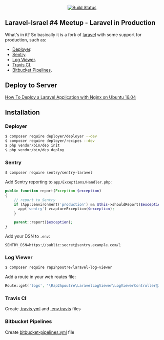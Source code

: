 
<p align="center">
<a href="https://travis-ci.org/shahafan/laravel-in-production"><img src="https://travis-ci.org/shahafan/laravel-in-production.svg" alt="Build Status"></a>
</p>

## Laravel-Israel #4 Meetup - Laravel in Production

What's in it? So basically it is a fork of [laravel](https://github.com/laravel/laravel) with some support for production, such as:

- [Deployer](https://deployer.org).
- [Sentry](https://sentry.io).
- [Log Viewer](https://github.com/rap2hpoutre/laravel-log-viewer).
- [Travis CI](https://travis-ci.org).
- [Bitbucket Pipelines](https://bitbucket.org/product/features/pipelines).

## Deploy to Server
[How To Deploy a Laravel Application with Nginx on Ubuntu 16.04](https://www.digitalocean.com/community/tutorials/how-to-deploy-a-laravel-application-with-nginx-on-ubuntu-16-04)

## Installation
### Deployer
```bash
$ composer require deployer/deployer --dev
$ composer require deployer/recipes --dev
$ php vendor/bin/dep init
$ php vendor/bin/dep deploy
```

### Sentry
```bash
$ composer require sentry/sentry-laravel
```
Add Sentry reporting to ``app/Exceptions/Handler.php``:
```php
public function report(Exception $exception)
{
    // report to Sentry
    if (App::environment('production') && $this->shouldReport($exception)) {
      app('sentry')->captureException($exception);
    }

    parent::report($exception);
}
```
Add your DSN to ``.env``:
```
SENTRY_DSN=https://public:secret@sentry.example.com/1
```

### Log Viewer
```bash
$ composer require rap2hpoutre/laravel-log-viewer
```
Add a route in your web routes file:
```php 
Route::get('logs', '\Rap2hpoutre\LaravelLogViewer\LogViewerController@index');
```

### Travis CI
Create [.travis.yml](.travis.yml) and [.env.travis](.env.travis) files

### Bitbucket Pipelines
Create [bitbucket-pipelines.yml](bitbucket-pipelines.yml) file 